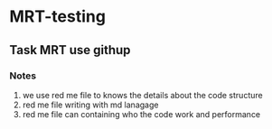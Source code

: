 # MRT-testing
## Task MRT use githup
  
### Notes
1. we use red me file to knows the details about the code structure
2. red me file writing with md  lanagage
3. red me file can containing who the code work and performance

